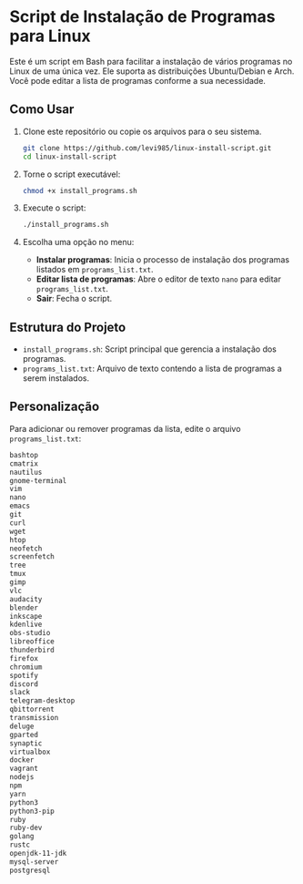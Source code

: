 # Script de Instalação de Programas para Linux

Este é um script em Bash para facilitar a instalação de vários programas no Linux de uma única vez. Ele suporta as distribuições Ubuntu/Debian e Arch. Você pode editar a lista de programas conforme a sua necessidade.

## Como Usar

1. Clone este repositório ou copie os arquivos para o seu sistema.
    ```bash
    git clone https://github.com/levi985/linux-install-script.git
    cd linux-install-script
    ```

2. Torne o script executável:
    ```bash
    chmod +x install_programs.sh
    ```

3. Execute o script:
    ```bash
    ./install_programs.sh
    ```

4. Escolha uma opção no menu:
    - **Instalar programas**: Inicia o processo de instalação dos programas listados em `programs_list.txt`.
    - **Editar lista de programas**: Abre o editor de texto `nano` para editar `programs_list.txt`.
    - **Sair**: Fecha o script.

## Estrutura do Projeto

- `install_programs.sh`: Script principal que gerencia a instalação dos programas.
- `programs_list.txt`: Arquivo de texto contendo a lista de programas a serem instalados.

## Personalização

Para adicionar ou remover programas da lista, edite o arquivo `programs_list.txt`:
```txt
bashtop
cmatrix
nautilus
gnome-terminal
vim
nano
emacs
git
curl
wget
htop
neofetch
screenfetch
tree
tmux
gimp
vlc
audacity
blender
inkscape
kdenlive
obs-studio
libreoffice
thunderbird
firefox
chromium
spotify
discord
slack
telegram-desktop
qbittorrent
transmission
deluge
gparted
synaptic
virtualbox
docker
vagrant
nodejs
npm
yarn
python3
python3-pip
ruby
ruby-dev
golang
rustc
openjdk-11-jdk
mysql-server
postgresql
